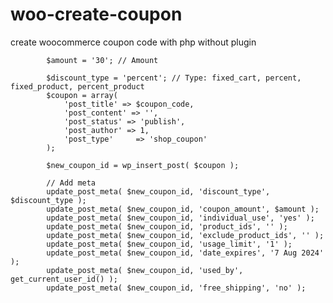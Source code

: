 # woo-create-coupon
create woocommerce coupon code with php without plugin


            $amount = '30'; // Amount

            $discount_type = 'percent'; // Type: fixed_cart, percent, fixed_product, percent_product
            $coupon = array(
                'post_title' => $coupon_code,
                'post_content' => '',
                'post_status' => 'publish',
                'post_author' => 1,
                'post_type'     => 'shop_coupon'
            );

            $new_coupon_id = wp_insert_post( $coupon );

            // Add meta
            update_post_meta( $new_coupon_id, 'discount_type', $discount_type );
            update_post_meta( $new_coupon_id, 'coupon_amount', $amount );
            update_post_meta( $new_coupon_id, 'individual_use', 'yes' );
            update_post_meta( $new_coupon_id, 'product_ids', '' );
            update_post_meta( $new_coupon_id, 'exclude_product_ids', '' );
            update_post_meta( $new_coupon_id, 'usage_limit', '1' );
            update_post_meta( $new_coupon_id, 'date_expires', '7 Aug 2024' );
            update_post_meta( $new_coupon_id, 'used_by', get_current_user_id() );
            update_post_meta( $new_coupon_id, 'free_shipping', 'no' );
